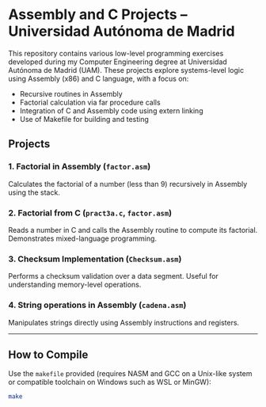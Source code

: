 # Assembly and C Projects – Universidad Autónoma de Madrid

This repository contains various low-level programming exercises developed during my Computer Engineering degree at Universidad Autónoma de Madrid (UAM). These projects explore systems-level logic using Assembly (x86) and C language, with a focus on:

- Recursive routines in Assembly
- Factorial calculation via far procedure calls
- Integration of C and Assembly code using extern linking
- Use of Makefile for building and testing

## Projects

### 1. Factorial in Assembly (`factor.asm`)
Calculates the factorial of a number (less than 9) recursively in Assembly using the stack.

### 2. Factorial from C (`pract3a.c`, `factor.asm`)
Reads a number in C and calls the Assembly routine to compute its factorial. Demonstrates mixed-language programming.

### 3. Checksum Implementation (`Checksum.asm`)
Performs a checksum validation over a data segment. Useful for understanding memory-level operations.

### 4. String operations in Assembly (`cadena.asm`)
Manipulates strings directly using Assembly instructions and registers.

---

## How to Compile

Use the `makefile` provided (requires NASM and GCC on a Unix-like system or compatible toolchain on Windows such as WSL or MinGW):

```bash
make
